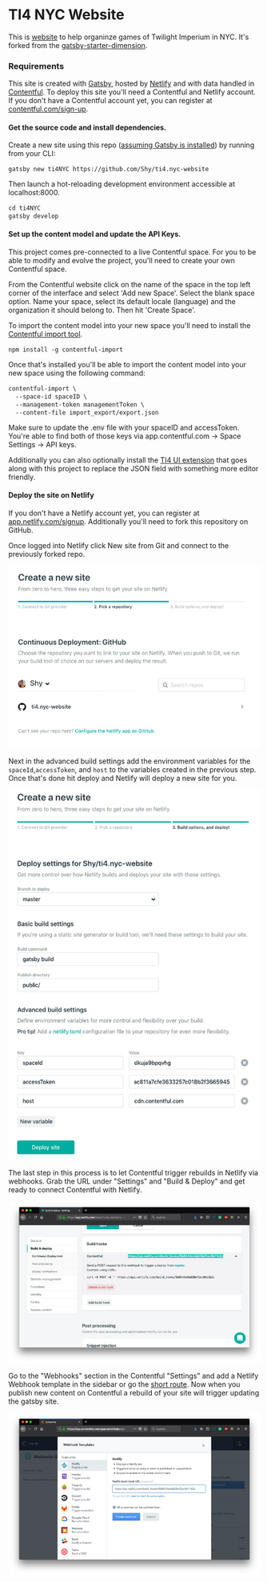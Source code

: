 # TI4 NYC Website

This is [website](ti4.nyc) to help organinze games of Twilight Imperium in NYC. It's forked from the [gatsby-starter-dimension](https://github.com/codebushi/gatsby-starter-dimension).


### Requirements

This site is created with [Gatsby](https://http://gatsbyjs.org/), hosted by [Netlify](https://www.netlify.com/) and with data handled in [Contentful](https://www.contentful.com/). To deploy this site you'll need a Contentful and Netlify account. If you don't have a Contentful account yet, you can register at [contentful.com/sign-up](https://www.contentful.com/sign-up/).

#### Get the source code and install dependencies.

Create a new site using this repo ([assuming Gatsby is installed](https://www.gatsbyjs.org/docs/)) by running from your CLI:

```
gatsby new ti4NYC https://github.com/Shy/ti4.nyc-website
```

Then launch a hot-reloading development environment accessible at localhost:8000.

```
cd ti4NYC
gatsby develop
```

#### Set up the content model and update the API Keys.

This project comes pre-connected to a live Contentful space. For you to be able to modify and evolve the project, you'll need to create your own Contentful space.

From the Contentful website click on the name of the space in the top left corner of the interface and select 'Add new Space'. Select the blank space option. Name your space, select its default locale (language) and the organization it should belong to. Then hit 'Create Space'.

To import the content model into your new space you'll need to install the [Contentful import tool](https://github.com/contentful/contentful-import).

```
npm install -g contentful-import
```

Once that's installed you'll be able to import the content model into your new space using the following command:

```
contentful-import \
  --space-id spaceID \
  --management-token managementToken \
  --content-file import_export/export.json
  ```

Make sure to update the .env file with your spaceID and accessToken. You're able to find both of those keys via app.contentful.com -> Space Settings -> API keys.

Additionally you can also optionally install the [TI4 UI extension](https://github.com/Shy/ti4.nyc-ui-extension) that goes along with this project to replace the JSON field with something more editor friendly.


#### Deploy the site on Netlify

If you don't have a Netlify account yet, you can register at [app.netlify.com/signup](https://www.app.netlify.com/signup). Additionally you'll need to fork this repository on GitHub.

Once logged into Netlify click New site from Git and connect to the previously forked repo.

![Connect to the repo in Netlify](./images_readme/connect.png)

Next in the advanced build settings add the environment variables for the `spaceId`,`accessToken`, and `host` to the variables created in the previous step. Once that's done hit deploy and Netlify will deploy a new site for you.

![Set env_vars](./images_readme/env_vars.png)

The last step in this process is to let Contentful trigger rebuilds in Netlify via webhooks. Grab the URL under "Settings" and "Build & Deploy" and get ready to connect Contentful with Netlify.

![Get webhook URL](./images_readme/webhooknetlify.jpg)

Go to the "Webhooks" section in the Contentful "Settings" and add a Netlify Webhook template in the sidebar or go the [short route](https://app.contentful.com/deeplink?link=webhook-template&id=netlify-deploy-site). Now when you publish new content on Contentful a rebuild of your site will trigger updating the gatsby site.

![Set webhook URL](./images_readme/webhookcontentful.jpg)
